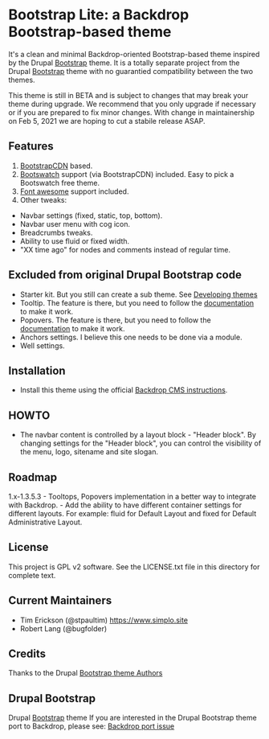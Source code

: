 # Bootstrap Lite: a Backdrop Bootstrap-based theme 
It's a clean and minimal Backdrop-oriented Bootstrap-based theme inspired by the Drupal [Bootstrap](https://www.drupal.org/project/bootstrap) theme. It is a totally separate project from the Drupal [Bootstrap](https://www.drupal.org/project/bootstrap) theme with no guarantied compatibility between the two themes.

This theme is still in BETA and is subject to changes that may break your theme during upgrade. We recommend that you only upgrade if necessary or if you are prepared to fix minor changes. With change in maintainership on Feb 5, 2021 we are hoping to cut a stabile release ASAP.

## Features
1. [BootstrapCDN](http://bootstrapcdn.com/) based.
2. [Bootswatch](http://bootswatch.com) support (via BootstrapCDN) included. Easy to pick a Bootswatch free theme.
3. [Font awesome](https://fortawesome.github.io/Font-Awesome/) support included.
4. Other tweaks:
  - Navbar settings (fixed, static, top, bottom). 
  - Navbar user menu with cog icon.
  - Breadcrumbs tweaks.
  - Ability to use fluid or fixed width.
  - "XX time ago" for nodes and comments instead of regular time.
  
## Excluded from original Drupal Bootstrap code
  - Starter kit. But you still can create a sub theme. See [Developing themes](https://api.backdropcms.org/developing-themes)
  - Tooltip. The feature is there, but you need to follow the [documentation](http://getbootstrap.com/javascript/#tooltips) to make it work.
  - Popovers. The feature is there, but you need to follow the [documentation](http://getbootstrap.com/javascript/#popovers) to make it work.
  - Anchors settings. I believe this one needs to be done via a module.
  - Well settings.

## Installation
  - Install this theme using the official [Backdrop CMS instructions](https://backdropcms.org/guide/themes).

## HOWTO
  - The navbar content is controlled by a layout block - "Header block". By changing settings for the "Header block", you can control the visibility of the menu, logo, sitename and site slogan.

## Roadmap
  1.x-1.3.5.3
    - Tooltops, Popovers implementation in a better way to integrate with Backdrop.
    - Add the ability to have different container settings for different layouts. For example: fluid for Default Layout and fixed for Default Administrative Layout.

## License
This project is GPL v2 software. See the LICENSE.txt file in this directory for complete text.

## Current Maintainers

  - Tim Erickson (@stpaultim) https://www.simplo.site
  - Robert Lang (@bugfolder) 

## Credits
Thanks to the Drupal [Bootstrap theme Authors](http://drupal.org/node/259843/committers)

## Drupal Bootstrap
Drupal [Bootstrap](https://www.drupal.org/project/bootstrap) theme
If you are interested in the Drupal Bootstrap theme port to Backdrop, please see: [Backdrop port issue](https://www.drupal.org/node/2483391)

